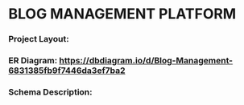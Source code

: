 # BLOG MANAGEMENT PLATFORM

### Project Layout: 
### ER Diagram: https://dbdiagram.io/d/Blog-Management-6831385fb9f7446da3ef7ba2
### Schema Description: 